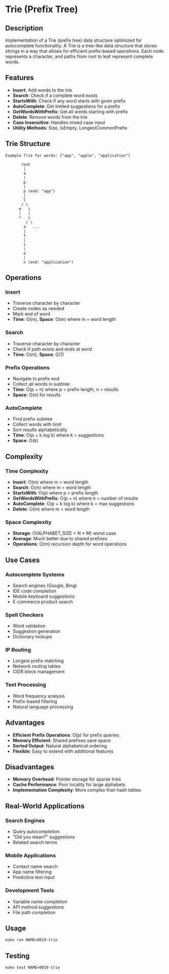 # Trie (Prefix Tree)

## Description

Implementation of a Trie (prefix tree) data structure optimized for autocomplete functionality. A Trie is a tree-like data structure that stores strings in a way that allows for efficient prefix-based operations. Each node represents a character, and paths from root to leaf represent complete words.

## Features

- **Insert**: Add words to the trie
- **Search**: Check if a complete word exists
- **StartsWith**: Check if any word starts with given prefix
- **AutoComplete**: Get limited suggestions for a prefix
- **GetWordsWithPrefix**: Get all words starting with prefix
- **Delete**: Remove words from the trie
- **Case Insensitive**: Handles mixed case input
- **Utility Methods**: Size, IsEmpty, LongestCommonPrefix

## Trie Structure

```
Example Trie for words: ["app", "apple", "application"]

       root
        |
        a
        |
        p
        |
        p (end: "app")
        |
        l
       / \
      e   i
      |   |
      *   c
         / \
        a   ...
        |
        t
        |
        i
        |
        o
        |
        n (end: "application")
```

## Operations

### Insert

- Traverse character by character
- Create nodes as needed
- Mark end of word
- **Time**: O(m), **Space**: O(m) where m = word length

### Search

- Traverse character by character
- Check if path exists and ends at word
- **Time**: O(m), **Space**: O(1)

### Prefix Operations

- Navigate to prefix end
- Collect all words in subtree
- **Time**: O(p + n) where p = prefix length, n = results
- **Space**: O(n) for results

### AutoComplete

- Find prefix subtree
- Collect words with limit
- Sort results alphabetically
- **Time**: O(p + k log k) where k = suggestions
- **Space**: O(k)

## Complexity

### Time Complexity

- **Insert**: O(m) where m = word length
- **Search**: O(m) where m = word length
- **StartsWith**: O(p) where p = prefix length
- **GetWordsWithPrefix**: O(p + n) where n = number of results
- **AutoComplete**: O(p + k log k) where k = max suggestions
- **Delete**: O(m) where m = word length

### Space Complexity

- **Storage**: O(ALPHABET_SIZE × N × M) worst case
- **Average**: Much better due to shared prefixes
- **Operations**: O(m) recursion depth for word operations

## Use Cases

### Autocomplete Systems

- Search engines (Google, Bing)
- IDE code completion
- Mobile keyboard suggestions
- E-commerce product search

### Spell Checkers

- Word validation
- Suggestion generation
- Dictionary lookups

### IP Routing

- Longest prefix matching
- Network routing tables
- CIDR block management

### Text Processing

- Word frequency analysis
- Prefix-based filtering
- Natural language processing

## Advantages

- **Efficient Prefix Operations**: O(p) for prefix queries
- **Memory Efficient**: Shared prefixes save space
- **Sorted Output**: Natural alphabetical ordering
- **Flexible**: Easy to extend with additional features

## Disadvantages

- **Memory Overhead**: Pointer storage for sparse tries
- **Cache Performance**: Poor locality for large alphabets
- **Implementation Complexity**: More complex than hash tables

## Real-World Applications

### Search Engines

- Query autocompletion
- "Did you mean?" suggestions
- Related search terms

### Mobile Applications

- Contact name search
- App name filtering
- Predictive text input

### Development Tools

- Variable name completion
- API method suggestions
- File path completion

## Usage

```bash
make run NAME=0019-trie
```

## Testing

```bash
make test NAME=0019-trie
```
